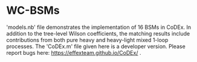 # WC-BSMs
'models.nb' file demonstrates the implementation of 16 BSMs in CoDEx. In addition to the tree-level Wilson coefficients, the matching results include contributions from both pure heavy and heavy-light mixed 1-loop processes.
The 'CoDEx.m' file given here is a developer version. 
Please report bugs here: https://effexteam.github.io/CoDEx/ .
